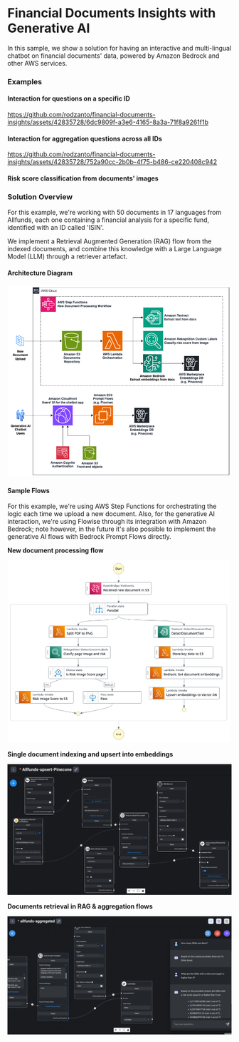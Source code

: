 # Financial Documents Insights with Generative AI

In this sample, we show a solution for having an interactive and multi-lingual chatbot on financial documents' data, powered by Amazon Bedrock and other AWS services.

### Examples

#### Interaction for questions on a specific ID


https://github.com/rodzanto/financial-documents-insights/assets/42835728/6dc9809f-a3e6-4165-8a3a-71f8a9261f1b


#### Interaction for aggregation questions across all IDs


https://github.com/rodzanto/financial-documents-insights/assets/42835728/752a90cc-2b0b-4f75-b486-ce220408c942


#### Risk score classification from documents' images




### Solution Overview

For this example, we're working with 50 documents in 17 languages from Allfunds, each one containing a financial analysis for a specific fund, identified with an ID called 'ISIN'.

We implement a Retrieval Augmented Generation (RAG) flow from the indexed documents, and combine this knowledge with a Large Language Model (LLM) through a retriever artefact.

#### Architecture Diagram

<img src="./media/architecture.png" alt="drawing" width="600"/>

#### Sample Flows

For this example, we're using AWS Step Functions for orchestrating the logic each time we upload a new document. Also, for the generative AI interaction, we're using Flowise through its integration with Amazon Bedrock; note however, in the future it's also possible to implement the generative AI flows with Bedrock Prompt Flows directly.

**New document processing flow**

<img src="./media/stepfunctions_graph.png" alt="drawing" width="500"/>

**Single document indexing and upsert into embeddings**

<img src="./media/flow1.png" alt="drawing" width="700"/>

**Documents retrieval in RAG & aggregation flows**

<img src="./media/flow3.png" alt="drawing" width="700"/>
